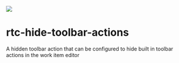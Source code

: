![](https://github.com/MartinBenninger/rtc-hide-toolbar-actions/workflows/npm%20build/badge.svg)

# rtc-hide-toolbar-actions
A hidden toolbar action that can be configured to hide built in toolbar actions in the work item editor
